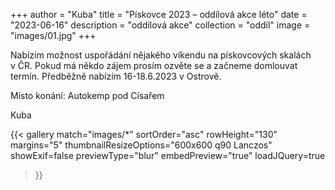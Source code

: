 +++
author = "Kuba"
title = "Pískovce 2023 – oddílová akce léto"
date = "2023-06-16"
description = "oddílová akce"
collection = "oddil"
image = "images/01.jpg"
+++

Nabízím možnost uspořádání nějakého víkendu na pískovcových skalách v ČR. Pokud má někdo zájem prosím ozvěte se a začneme domlouvat termín. Předběžně nabízím 16-18.6.2023 v Ostrově.

Místo konání: Autokemp pod Císařem

Kuba

{{< gallery match="images/*"
    sortOrder="asc"
    rowHeight="130"
    margins="5"
    thumbnailResizeOptions="600x600 q90 Lanczos"
    showExif=false
    previewType="blur"
    embedPreview="true"
    loadJQuery=true
>}}
